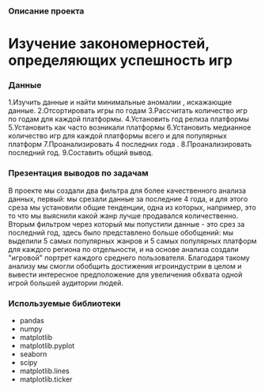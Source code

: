 ### Описание проекта  

# Изучение закономерностей, определяющих успешность игр


### Данные


1.Изучить данные и найти минимальные аномалии , искажающие данные.
2.Отсортировать игры по годам
3.Рассчитать количество игр по годам для каждой платформы.
4.Установить год релиза платформы
5.Установить как часто возникали платформы
6.Установить медианное количество игр для каждой платформы всего и для популярных платформ
7.Проанализировать 4 последних года .
8.Проанализировать последний год.
9.Составить общий вывод.
### Презентация выводов по задачам

В проекте мы создали два фильтра для более качественного анализа данных, первый: мы срезали данные за последние 4 года, и для этого среза мы установили общие тенденции, одна из которых, например, это то что мы выяснили какой жанр лучше продавался количественно. Вторым фильтром через который мы попустили данные - это срез за последний год, здесь было представлено больше обобщений: мы выделили 5 самых популярных жанров и 5 самых популярных платформ для каждого региона по отдельности, и на основе анализа создали "игровой" портрет каждого среднего пользователя. Благодаря такому анализу мы смогли обобщить достижения игроиндустрии в целом и вывести интересное предположение для увеличения обхвата одной игрой большей аудитории людей.

### Используемые библиотеки

- pandas
- numpy
- matplotlib
- matplotlib.pyplot
- seaborn
- scipy
- matplotlib.lines
- matplotlib.ticker
